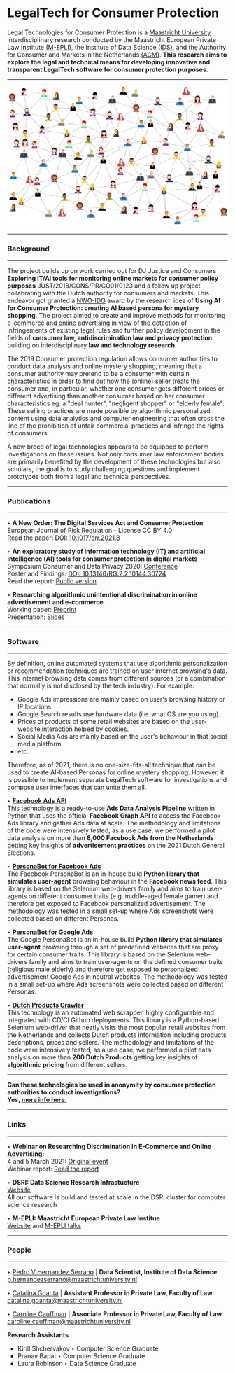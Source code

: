 # LegalTech for Consumer Protection

Legal Technologies for Consumer Protection is a [Maastricht University](https://www.maastrichtuniversity.nl/) interdisciplinary research conducted by the Maastricht European Private Law Institute [(M-EPLI)](https://www.maastrichtuniversity.nl/M-EPLI), the Institute of Data Science [(IDS)](https://www.maastrichtuniversity.nl/research/institute-data-science), and the Authority for Consumer and Markets in the Netherlands [(ACM)](https://www.acm.nl/en). **This research aims to explore the legal and technical means for developing innovative and transparent LegalTech software for consumer protection purposes.**

------

<!-- ![](assets/network_consumers.png) -->
<img src="assets/network_consumers.png" alt="drawing" width="690"/>

---
### Background
---

The project builds up on work carried out for DJ Justice and Consumers **Exploring IT/AI tools for monitoring online markets for consumer policy purposes** JUST/2018/CONS/PR/CO01/0123 and a follow up project collabrating with the Dutch authority for consumers and markets. This endeavor got granted a [NWO-IDG](https://www.nwo.nl/onderzoeksprogrammas/nationale-wetenschapsagenda/vernieuwing-en-netwerken/ideeengenerator-nwa-idg-0) award by the research idea of **Using AI for Consumer Protection: creating AI based persona for mystery shopping**. The project aimed to create and improve methods for monitoring e-commerce and online advertising in view of the detection of infringements of existing legal rules and further policy development in the fields of **consumer law, antidiscrimination law and privacy protection** building on interdisciplinary **law and technology research**.

The 2019 Consumer protection regulation allows consumer authorities to conduct data analysis and online mystery shopping, meaning that a consumer authority may pretend to be a consumer with certain characteristics in order to find out how the (online) seller treats the consumer and, in particular, whether one consumer gets different prices or different advertising than another consumer based on her consumer characteristics eg. a "deal hunter", "negligent shopper" or "elderly female". These selling practices are made possible by algorithmic personalized content using data analytics and computer engineering that often cross the line of the prohibition of unfair commercial practices and infringe the rights of consumers.  

A new breed of legal technologies appears to be equipped to perform investigations on these issues. Not only consumer law enforcement bodies are primarily benefited by the development of these technologies but also scholars, the goal is to study challenging questions and implement prototypes both from a legal and technical perspectives.  

---
### Publications
---

‣ **A New Order: The Digital Services Act and Consumer Protection**  
European Journal of Risk Regulation - License CC BY 4.0  
Read the paper: [DOI: 10.1017/err.2021.8](https://www.researchgate.net/publication/350917767_A_New_Order_The_Digital_Services_Act_and_Consumer_Protection)  

‣ **An exploratory study of information technology (IT) and artificial intelligence (AI) tools for consumer protection in digital markets**  
Symposium Consumer and Data Privacy 2020: [Conference](https://www.maastrichtuniversity.nl/events/symposium-consumer-and-data-privacy-digital-revolution-legal-social-and-economic-interaction)  
Poster and Findings: [DOI: 10.13140/RG.2.2.10144.30724](https://www.researchgate.net/publication/348937412_An_exploratory_study_of_information_technology_IT_and_artificial_intelligence_AI_tools_for_consumer_protection_in_digital_markets_An_European_Commission_Tender)  
Read the report: [Public version](https://drive.google.com/file/d/1c628y57bWE9gPV27oFSPz8bU18kZ82-v/view?usp=sharing)

‣ **Researching algorithmic unintentional discrimination in online advertisement and e-commerce**  
Working paper: [Preprint](https://drive.google.com/file/d/1KbCoSF8WMNm96QwaRHSV_dIEf-Lb8m7_/view?usp=sharing)  
Presentation: [Slides](https://docs.google.com/presentation/d/e/2PACX-1vSf1i7VjWyRfFLa4Kyyc0LZjbuPnX2oZc1LZ3wI1cXr9B4FzTPqglC0drcGRhytPGfq7nGO6zVO4o6m/pub?start=false&loop=false&delayms=5000)  

---
### Software
---
By definition, online automated systems that use algorithmic personalization or recommendation techniques are trained on user internet browsing's data.
This internet browsing data comes from different sources (or a combination that normally is not disclosed by the tech industry). For example:

- Google Ads impressions are mainly based on user's browsing history or IP locations.
- Google Search results use hardware data (i.e. what OS are you using).
- Prices of products of some retail websites are based on the user-website interaction helped by cookies.   
- Social Media Ads are mainly based on the user's behaviour in that social media platform
- etc.

Therefore, as of 2021, there is no one-size-fits-all technique that can be used to create AI-based Personas for online mystery shopping. However, it is possible to implement separate LegalTech software for investigations and compose user interfaces that can unite them all.

‣ **[Facebook Ads API](https://pedrohserrano.github.io/legaltech-consumer-protection/Facebook_Ads_API/)**  
This technology is a ready-to-use **Ads Data Analysis Pipeline** written in Python that uses the official **Facebook Graph API** to access the Facebook Ads library and gather Ads data at scale. The methodology and limitations of the code were intensively tested, as a use case, we performed a pilot data analysis on more than **8,000 Facebook Ads from the Netherlands** getting key insights of **advertisement practices** on the 2021 Dutch General Elections.

‣ **[PersonaBot for Facebook Ads](https://pedrohserrano.github.io/legaltech-consumer-protection/Facebook_PersonaBot/)**  
The Facebook PersonaBot is an in-house build **Python library that simulates user-agent** browsing behaviour in the **Facebook news feed**. This library is based on the Selenium web-drivers family and aims to train user-agents on different consumer traits (e.g. middle-aged female gamer) and therefore get exposed to Facebook personalized advertisement. The methodology was tested in a small set-up where Ads screenshots were collected based on different Personas.

‣ **[PersonaBot for Google Ads](https://pedrohserrano.github.io/legaltech-consumer-protection/PersonaBot/)**  
The Google PersonaBot is an in-house build **Python library that simulates user-agent** browsing through a set of predefined websites that are proxy for certain consumer traits. This library is based on the Selenium web-drivers family and aims to train user-agents on the defined consumer traits (religious male elderly) and therefore get exposed to personalized advertisement Google Ads in neutral websites. The methodology was tested in a small set-up where Ads screenshots were collected based on different Personas.

‣ **[Dutch Products Crawler](https://pedrohserrano.github.io/legaltech-consumer-protection/Dutch_Products_Crawler/)**  
This technology is an automated web scrapper, highly configurable and integrated with CD/CI Github deployments. This library is a Python-based Selenium web-driver that neatly visits the most popular retail websites from the Netherlands and collects Dutch products information including products descriptions, prices and sellers. The methodology and limitations of the code were intensively tested, as a use case, we performed a pilot data analysis on more than **200 Dutch Products** getting key insights of **algorithmic pricing** from different sellers.

---
**Can these technologies be used in anonymity by consumer protection authorities to conduct investigations?**  
**Yes, [more info here.](https://pedrohserrano.github.io/legaltech-consumer-protection/Anonymity/)**

---
### Links
---
‣ **Webinar on Researching Discrimination in E-Commerce and Online Advertising:**  
4 and 5 March 2021: [Original event](https://www.maastrichtuniversity.nl/events/researching-discrimination-e-commerce-and-online-advertising-webinar)  
Webinar report: [Read the report](https://docs.google.com/document/d/e/2PACX-1vTmgfNMXLEvlQCYfF9jtB7Nc_a3n1qGQCNraPnkAweTsB6E8FDJXIn4fDtlrHOY3Q/pub)  

‣ **DSRI: Data Science Research Infrastucture**  
[Website](https://maastrichtu-ids.github.io/dsri-documentation/)  
All our software is build and tested at scale in the DSRI cluster for computer science research 

‣ **M-EPLI: Maastricht European Private Law Institue**  
[Website](https://www.maastrichtuniversity.nl/M-EPLI)  and [M-EPLI talks](https://www.maastrichtuniversity.nl/research/m-epli/m-epli-talks)   

---
### People
---
‣  [Pedro V Hernandez Serrano](https://www.maastrichtuniversity.nl/p.hernandezserrano) | **Data Scientist, Institute of Data Science**  
[p.hernandezserrano@maastrichtuniversity.nl](mailto:p.hernandezserrano@maastrichtuniversity.nl) 

‣  [Catalina Goanta](https://www.maastrichtuniversity.nl/nl/catalina.goanta) | **Assistant Professor in Private Law, Faculty of Law**  
[catalina​.​goanta​@​​maastricht​university​.​nl](mailto:catalina​.​goanta​@​​maastricht​university​.​nl)  

‣  [Caroline Cauffman](https://www.maastrichtuniversity.nl/caroline.cauffman) | **Associate Professor in Private Law, Faculty of Law**  
[caroline.cauffman@maastrichtuniversity.nl](mailto:caroline.cauffman@maastrichtuniversity.nl)   

**Research Assistants**  

* Kirill Shchervakov ‣ Computer Science Graduate  
* Pranav Bapat ‣ Computer Science Graduate  
* Laura Robinson ‣ Data Science Graduate 